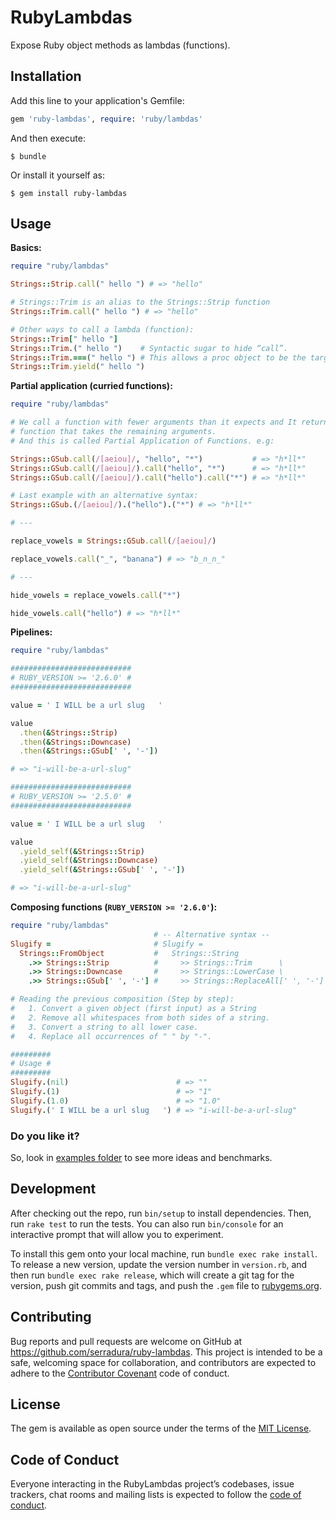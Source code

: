 # RubyLambdas

Expose Ruby object methods as lambdas (functions).

## Installation

Add this line to your application's Gemfile:

```ruby
gem 'ruby-lambdas', require: 'ruby/lambdas'
```

And then execute:

    $ bundle

Or install it yourself as:

    $ gem install ruby-lambdas

## Usage

**Basics:**
```ruby
require "ruby/lambdas"

Strings::Strip.call(" hello ") # => "hello"

# Strings::Trim is an alias to the Strings::Strip function
Strings::Trim.call(" hello ") # => "hello"

# Other ways to call a lambda (function):
Strings::Trim[" hello "]
Strings::Trim.(" hello ")    # Syntactic sugar to hide “call”.
Strings::Trim.===(" hello ") # This allows a proc object to be the target of a when clause in a case statement.
Strings::Trim.yield(" hello ")
```

**Partial application (curried functions):**

```ruby
require "ruby/lambdas"

# We call a function with fewer arguments than it expects and It returns a
# function that takes the remaining arguments.
# And this is called Partial Application of Functions. e.g:

Strings::GSub.call(/[aeiou]/, "hello", "*")           # => "h*ll*"
Strings::GSub.call(/[aeiou]/).call("hello", "*")      # => "h*ll*"
Strings::GSub.call(/[aeiou]/).call("hello").call("*") # => "h*ll*"

# Last example with an alternative syntax:
Strings::GSub.(/[aeiou]/).("hello").("*") # => "h*ll*"

# ---

replace_vowels = Strings::GSub.call(/[aeiou]/)

replace_vowels.call("_", "banana") # => "b_n_n_"

# ---

hide_vowels = replace_vowels.call("*")

hide_vowels.call("hello") # => "h*ll*"
```

**Pipelines:**

```ruby
require "ruby/lambdas"

###########################
# RUBY_VERSION >= '2.6.0' #
###########################

value = ' I WILL be a url slug   '

value
  .then(&Strings::Strip)
  .then(&Strings::Downcase)
  .then(&Strings::GSub[' ', '-'])

# => "i-will-be-a-url-slug"

###########################
# RUBY_VERSION >= '2.5.0' #
###########################

value = ' I WILL be a url slug   '

value
  .yield_self(&Strings::Strip)
  .yield_self(&Strings::Downcase)
  .yield_self(&Strings::GSub[' ', '-'])

# => "i-will-be-a-url-slug"
```

**Composing functions (`RUBY_VERSION >= '2.6.0'`):**
```ruby
require "ruby/lambdas"
                                # -- Alternative syntax --
Slugify =                       # Slugify =
  Strings::FromObject           #   Strings::String
    .>> Strings::Strip          #     >> Strings::Trim      \
    .>> Strings::Downcase       #     >> Strings::LowerCase \
    .>> Strings::GSub[' ', '-'] #     >> Strings::ReplaceAll[' ', '-']

# Reading the previous composition (Step by step):
#   1. Convert a given object (first input) as a String
#   2. Remove all whitespaces from both sides of a string.
#   3. Convert a string to all lower case.
#   4. Replace all occurrences of " " by "-".

#########
# Usage #
#########
Slugify.(nil)                        # => ""
Slugify.(1)                          # => "1"
Slugify.(1.0)                        # => "1.0"
Slugify.(' I WILL be a url slug   ') # => "i-will-be-a-url-slug"
```

### Do you like it?

So, look in [examples folder](https://github.com/serradura/ruby-lambdas/tree/master/examples) to see more ideas and benchmarks.

## Development

After checking out the repo, run `bin/setup` to install dependencies. Then, run `rake test` to run the tests. You can also run `bin/console` for an interactive prompt that will allow you to experiment.

To install this gem onto your local machine, run `bundle exec rake install`. To release a new version, update the version number in `version.rb`, and then run `bundle exec rake release`, which will create a git tag for the version, push git commits and tags, and push the `.gem` file to [rubygems.org](https://rubygems.org).

## Contributing

Bug reports and pull requests are welcome on GitHub at https://github.com/serradura/ruby-lambdas. This project is intended to be a safe, welcoming space for collaboration, and contributors are expected to adhere to the [Contributor Covenant](http://contributor-covenant.org) code of conduct.

## License

The gem is available as open source under the terms of the [MIT License](https://opensource.org/licenses/MIT).

## Code of Conduct

Everyone interacting in the RubyLambdas project’s codebases, issue trackers, chat rooms and mailing lists is expected to follow the [code of conduct](https://github.com/serradura/ruby-lambdas/blob/master/CODE_OF_CONDUCT.md).
